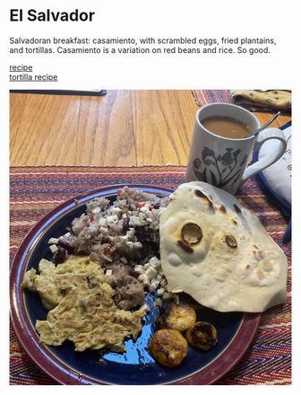 # El Salvador

Salvadoran breakfast: casamiento, with scrambled eggs, fried
plantains, and tortillas. Casamiento is a variation on red beans and
rice. So good.

[recipe](https://www.quericavida.com/recipes/salvadoran-breakfast-casamiento/8cb73ea3-c12f-4701-9bf3-84087f233587)<br>
[tortilla recipe](https://www.tasteofhome.com/recipes/homemade-tortillas/)

![breakfast](images/el_salvador.jpeg)
